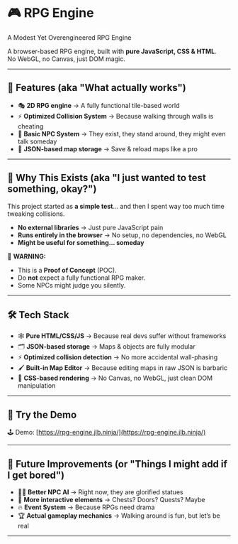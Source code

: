 # 🎮 RPG Engine

<!--<SHORT-PRESENTATION>-->
A Modest Yet Overengineered RPG Engine

A browser-based RPG engine, built with **pure JavaScript, CSS & HTML**.  
No WebGL, no Canvas, just DOM magic.
<!--</SHORT-PRESENTATION>-->

---

## 🔹 Features (aka "What actually works")  

- 🎭 **2D RPG engine** → A fully functional tile-based world  
- ⚡ **Optimized Collision System** → Because walking through walls is cheating  
- 🤖 **Basic NPC System** → They exist, they stand around, they might even talk someday  
- 💾 **JSON-based map storage** → Save & reload maps like a pro  

---

## 📌 Why This Exists (aka "I just wanted to test something, okay?")  

This project started as **a simple test**… and then I spent way too much time tweaking collisions.  

- **No external libraries** → Just pure JavaScript pain  
- **Runs entirely in the browser** → No setup, no dependencies, no WebGL  
- **Might be useful for something… someday**  

🛑 **WARNING:**  
- This is a **Proof of Concept** (POC).  
- Do **not** expect a fully functional RPG maker.  
- Some NPCs might judge you silently.  

---

## 🛠️ Tech Stack  

- 🕸️ **Pure HTML/CSS/JS** → Because real devs suffer without frameworks  
- 🗂️ **JSON-based storage** → Maps & objects are fully modular  
- ⚡ **Optimized collision detection** → No more accidental wall-phasing  
- 🖌️ **Built-in Map Editor** → Because editing maps in raw JSON is barbaric  
- 🎨 **CSS-based rendering** → No Canvas, no WebGL, just clean DOM manipulation  

---

## 🚀 Try the Demo  

🕹️ Demo: [https://rpg-engine.jlb.ninja/](https://rpg-engine.jlb.ninja/)  

---

## 📝 Future Improvements (or "Things I might add if I get bored")  

- 🚶‍♂️ **Better NPC AI** → Right now, they are glorified statues  
- 🏰 **More interactive elements** → Chests? Doors? Quests? Maybe  
- 🔥 **Event System** → Because RPGs need drama  
- 🏆 **Actual gameplay mechanics** → Walking around is fun, but let’s be real  

---
